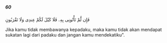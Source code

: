 ##### 60

<span class="ayah">فَإِن لَّمْ تَأْتُونِى بِهِۦ فَلَا كَيْلَ لَكُمْ عِندِى وَلَا تَقْرَبُونِ</span>

<span class="ayah_translation">Jika kamu tidak membawanya kepadaku, maka kamu tidak akan mendapat sukatan lagi dari padaku dan jangan kamu mendekatiku".</span>
